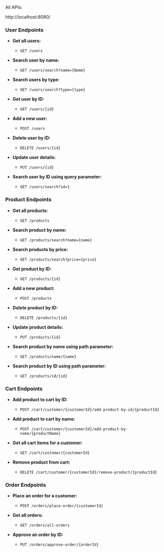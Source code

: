All APIs:                                                                                

http://localhost:8080/

### User Endpoints

- **Get all users:**
  - `GET /users`

- **Search user by name:**
  - `GET /users/search?name={Name}`

- **Search users by type:**
  - `GET /users/search?type={type}`

- **Get user by ID:**
  - `GET /users/{id}`

- **Add a new user:**
  - `POST /users`

- **Delete user by ID:**
  - `DELETE /users/{id}`

- **Update user details:**
  - `PUT /users/{id}`

- **Search user by ID using query parameter:**
  - `GET /users/search?id=1`

### Product Endpoints

- **Get all products:**
  - `GET /products`

- **Search product by name:**
  - `GET /products/search?name={name}`

- **Search products by price:**
  - `GET /products/search?price={price}`

- **Get product by ID:**
  - `GET /products/{id}`

- **Add a new product:**
  - `POST /products`

- **Delete product by ID:**
  - `DELETE /products/{id}`

- **Update product details:**
  - `PUT /products/{id}`

- **Search product by name using path parameter:**
  - `GET /products/name/{name}`

- **Search product by ID using path parameter:**
  - `GET /products/id/{id}`

### Cart Endpoints

- **Add product to cart by ID:**
  - `POST /cart/customer/{customerId}/add-product-by-id/{productId}`

- **Add product to cart by name:**
  - `POST /cart/customer/{customerId}/add-product-by-name/{productName}`

- **Get all cart items for a customer:**
  - `GET /cart/customer/{customerId}`

- **Remove product from cart:**
  - `DELETE /cart/customer/{customerId}/remove-product/{productId}`

### Order Endpoints

- **Place an order for a customer:**
  - `POST /orders/place-order/{customerId}`

- **Get all orders:**
  - `GET /orders/all-orders`

- **Approve an order by ID:**
  - `PUT /orders/approve-order/{orderId}`
